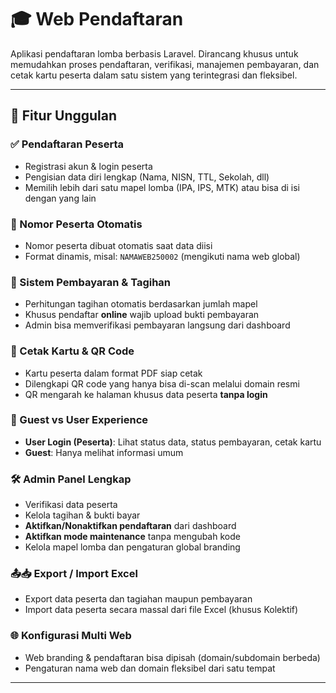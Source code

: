 # 🎓 Web Pendaftaran

Aplikasi pendaftaran lomba berbasis Laravel. Dirancang khusus untuk memudahkan proses pendaftaran, verifikasi, manajemen pembayaran, dan cetak kartu peserta dalam satu sistem yang terintegrasi dan fleksibel.

---

## 🚀 Fitur Unggulan

### ✅ Pendaftaran Peserta
- Registrasi akun & login peserta
- Pengisian data diri lengkap (Nama, NISN, TTL, Sekolah, dll)
- Memilih lebih dari satu mapel lomba (IPA, IPS, MTK) atau bisa di isi dengan yang lain

### 🔢 Nomor Peserta Otomatis
- Nomor peserta dibuat otomatis saat data diisi
- Format dinamis, misal: `NAMAWEB250002` (mengikuti nama web global)

### 💸 Sistem Pembayaran & Tagihan
- Perhitungan tagihan otomatis berdasarkan jumlah mapel
- Khusus pendaftar **online** wajib upload bukti pembayaran
- Admin bisa memverifikasi pembayaran langsung dari dashboard

### 📄 Cetak Kartu & QR Code
- Kartu peserta dalam format PDF siap cetak
- Dilengkapi QR code yang hanya bisa di-scan melalui domain resmi
- QR mengarah ke halaman khusus data peserta **tanpa login**

### 🧠 Guest vs User Experience
- **User Login (Peserta)**: Lihat status data, status pembayaran, cetak kartu
- **Guest**: Hanya melihat informasi umum

### 🛠️ Admin Panel Lengkap
- Verifikasi data peserta
- Kelola tagihan & bukti bayar
- **Aktifkan/Nonaktifkan pendaftaran** dari dashboard
- **Aktifkan mode maintenance** tanpa mengubah kode
- Kelola mapel lomba dan pengaturan global branding

### 📤📥 Export / Import Excel
- Export data peserta dan tagiahan maupun pembayaran
- Import data peserta secara massal dari file Excel (khusus Kolektif)

### 🌐 Konfigurasi Multi Web
- Web branding & pendaftaran bisa dipisah (domain/subdomain berbeda)
- Pengaturan nama web dan domain fleksibel dari satu tempat

---
